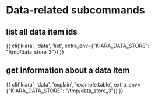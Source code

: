 # Data-related subcommands

## list all data item ids

{{ cli('kiara', 'data', 'list', extra_env={"KIARA_DATA_STORE": "/tmp/data_store_3"}) }}

## get information about a data item

{{ cli('kiara', 'data', 'explain', 'example.table', extra_env={"KIARA_DATA_STORE": "/tmp/data_store_3"}) }}
